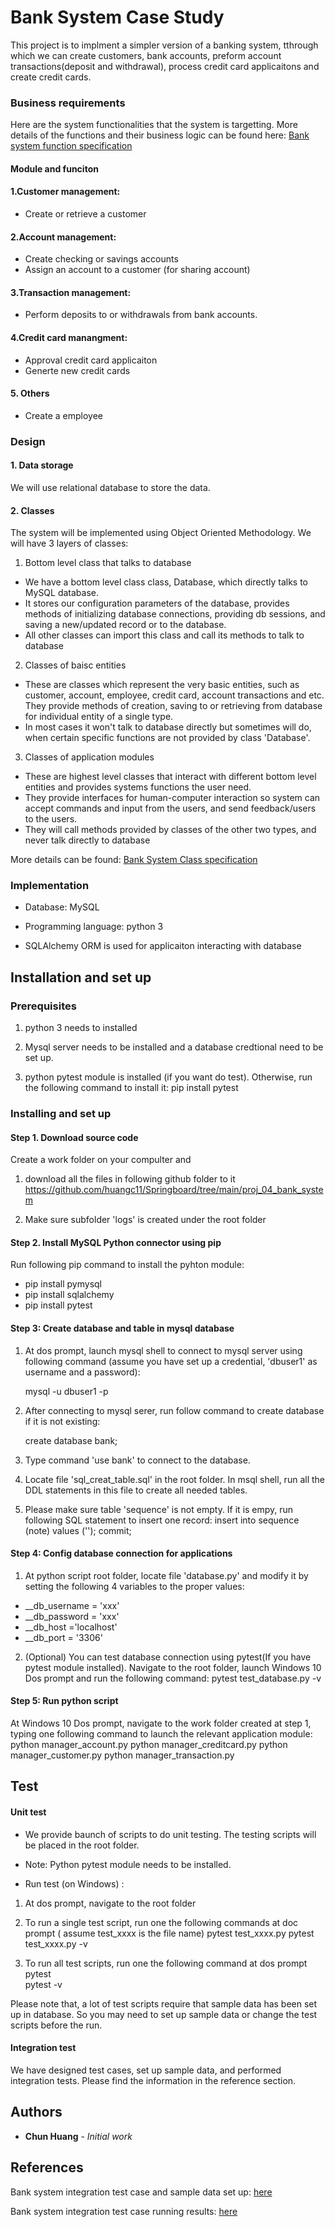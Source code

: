 # Bank System Case Study


This project is to implment a simpler version of a banking system, tthrough which we can create customers, bank accounts, preform account transactions(deposit and withdrawal), process credit card applicaitons and create credit cards.


### Business requirements

Here are the system functionalities that the system is targetting. More details of the functions and their business logic can be found here: 
[Bank system function specification](https://github.com/huangc11/Springboard/blob/main/proj_04_bank_system/doc/OOP%20Project%20banking%20system%20function%20specification.pdf)

#### Module and funciton  

#### 1.Customer management: 
- Create or retrieve a customer 
#### 2.Account management: 
- Create checking or savings accounts
- Assign an account to a customer (for sharing account)
#### 3.Transaction management: 
- Perform deposits to or withdrawals from bank accounts.
####  4.Credit card manangment:
- Approval credit card applicaiton
- Generte new credit cards
####  5. Others
- Create a employee


### Design 

#### 1. Data storage

   We will use relational database to store the data. 

#### 2. Classes

   The system will be implemented using  Object Oriented Methodology.  We will have 3 layers of classes:

1. Bottom level class that talks to database
-  We have a bottom level class class,  Database, which directly talks to  MySQL database. 
-  It stores our configuration parameters of the database,  provides methods of initializing database connections, providing db sessions,  and saving a new/updated record or to the database. 
-  All other classes can import this class and call its methods to talk to database


2. Classes of  baisc entities
- These are classes which represent the very basic entities, such as customer,  account, employee, credit card, account transactions and etc. They provide methods of creation, saving to or retrieving  from database for individual entity of a single type.  
- In most cases it won't talk to database directly but sometimes will do, when certain specific functions are not provided by class 'Database'.


3.  Classes of  application modules
- These are highest  level classes that interact with different bottom level entities and provides systems functions the user need.  
- They provide interfaces for human-computer interaction so system can accept commands and input from the users, and send feedback/users to the users.
- They will call methods provided by classes of the other two types, and never talk directly to database


More details can be found: [Bank System Class specification](https://github.com/huangc11/Springboard/blob/main/proj_04_bank_system/doc/OOP%20Project%20bank%20system%20class%20specification.pdf)



### Implementation
	
- Database: MySQL
	
- Programming language: python 3
	
- SQLAlchemy ORM is used for applicaiton interacting with database


## Installation and set up


### Prerequisites

1. python 3 needs to installed  

2. Mysql server needs to be installed and a database credtional need to be set up. 

3. python pytest module is installed (if you want do test). Otherwise, run the following command to install it:
pip install pytest


### Installing and set up


#### Step 1. Download source code
Create a work folder on your compulter and 

1. download all the files in following github folder to it
https://github.com/huangc11/Springboard/tree/main/proj_04_bank_system

2. Make sure subfolder 'logs' is created under the root folder


#### Step 2. Install MySQL Python connector using pip
Run following  pip command to install the pyhton module:
- pip install pymysql
- pip install sqlalchemy
- pip install pytest


#### Step 3: Create database and table in mysql database

 1) At dos prompt,  launch mysql shell to connect to mysql server using following command (assume you have set up a credential,  'dbuser1' as username and a password):
 
     mysql -u dbuser1 -p
 
 2) After  connecting to mysql serer, run follow command to create database if it is not existing:
 
     create database bank;
  
 3) Type command 'use bank' to connect to the database.
 
 4) Locate file 'sql_creat_table.sql' in the root folder.  In msql shell, run all the DDL statements in this file to create all needed tables.
 
 5) Please make sure table 'sequence' is not empty.  If it is empy, run following SQL statement to insert one record:
     insert into sequence (note) values ('');
     commit;
 
#### Step 4: Config database connection for applications
1) At python script root folder, locate file 'database.py' and modify it by setting the following 4 variables to the proper values:
-  __db_username = 'xxx'
-  __db_password = 'xxx'
-  __db_host ='localhost'
-  __db_port = '3306'
  
2) (Optional) You can  test database connection using pytest(If you have pytest module installed). Navigate to the root folder, launch Windows 10 Dos prompt and run the following command:
pytest  test_database.py -v


#### Step 5: Run python script

At Windows 10 Dos prompt, navigate to the work folder created at step 1, typing one following command to launch the relevant application module:
python  manager_account.py
python manager_creditcard.py
python  manager_customer.py
python manager_transaction.py

 
 
## Test

#### Unit test

- We provide baunch of scripts to do unit testing.  The testing scripts will be placed in the root folder.

- Note:  Python pytest module needs to be installed. 

- Run test (on Windows) :

1) At  dos prompt, navigate to the root folder

2) To run a single test script, run one the following commands at doc prompt ( assume test_xxxx is the file name)
  pytest test_xxxx.py 
  pytest test_xxxx.py -v
  
  
3) To run all test scripts, run one the following command at dos prompt
  pytest   
  pytest -v
 
 
Please note that, a lot of test scripts require that sample data has been set up in database.  So you may need to set up sample data or change the test scripts before the run.


#### Integration test

We have designed test cases, set up sample data, and performed integration tests.  Please find the information in the reference section. 

## Authors

* **Chun Huang** - *Initial work* 

## References

Bank system integration test case and sample data set up: [here](https://github.com/huangc11/Springboard/blob/main/proj_04_bank_system/doc/OOP%20Project%20integration%20test%20case%20and%20sample%20data.pdf)

Bank system integration test case running results: [here](https://github.com/huangc11/Springboard/blob/main/proj_04_bank_system/doc/OOP%20project%20integration%20test%20case%20running%20result.pdf)

